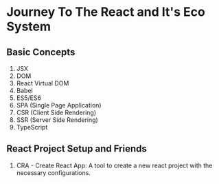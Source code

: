 # Journey To The React and It's Eco System

## Basic Concepts

1. JSX
2. DOM
3. React Virtual DOM
4. Babel
5. ES5/ES6
6. SPA (Single Page Application)
7. CSR (Client Side Rendering)
8. SSR (Server Side Rendering)
9. TypeScript

## React Project Setup and Friends

1. CRA - Create React App: A tool to create a new react project with the necessary configurations.
